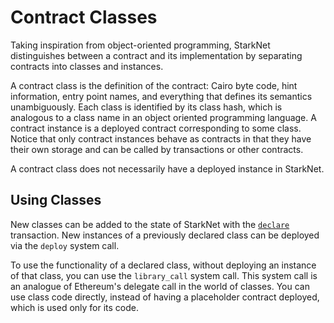 # Contract Classes

Taking inspiration from object-oriented programming, StarkNet distinguishes between a contract and its implementation by separating contracts into classes and instances.

A contract class is the definition of the contract: Cairo byte code, hint information, entry point names, and everything that defines its semantics unambiguously. Each class is identified by its class hash, which is analogous to a class name in an object oriented programming language. A contract instance is a deployed contract corresponding to some class. Notice that only contract instances behave as contracts in that they have their own storage and can be called by transactions or other contracts.

A contract class does not necessarily have a deployed instance in StarkNet.

## Using Classes

New classes can be added to the state of StarkNet with the [`declare`](../Blocks/transactions#declare-transaction) transaction. New instances of a previously declared class can be deployed via the `deploy` system call.

To use the functionality of a declared class, without deploying an instance of that class, you can use the `library_call` system call. This system call is an analogue of Ethereum's delegate call in the world of classes. You can use class code directly, instead of having a placeholder contract deployed, which is used only for its code.

